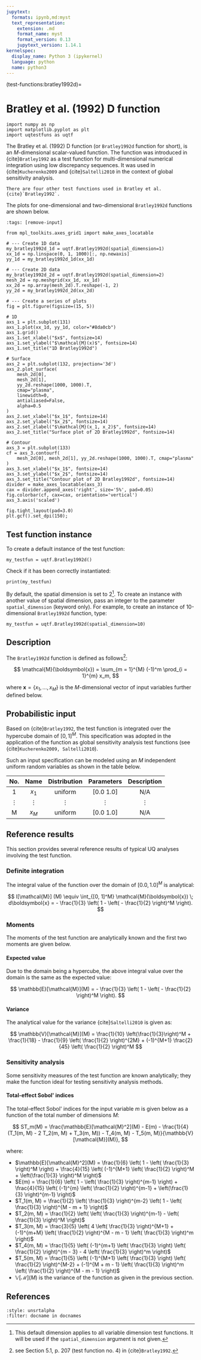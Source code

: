 ```yaml
---
jupytext:
  formats: ipynb,md:myst
  text_representation:
    extension: .md
    format_name: myst
    format_version: 0.13
    jupytext_version: 1.14.1
kernelspec:
  display_name: Python 3 (ipykernel)
  language: python
  name: python3
---
```


(test-functions:bratley1992d)=
# Bratley et al. (1992) D function

```{code-cell} ipython3
import numpy as np
import matplotlib.pyplot as plt
import uqtestfuns as uqtf
```

The Bratley et al. (1992) D function (or `Bratley1992d` function for short),
is an $M$-dimensional scalar-valued function.
The function was introduced in {cite}`Bratley1992` as a test function
for multi-dimensional numerical integration using low discrepancy sequences.
It was used in {cite}`Kucherenko2009` and {cite}`Saltelli2010` in the context
of global sensitivity analysis.

```{note}
There are four other test functions used in Bratley et al. {cite}`Bratley1992`.
```

The plots for one-dimensional and two-dimensional `Bratley1992d` functions
are shown below.

```{code-cell} ipython3
:tags: [remove-input]

from mpl_toolkits.axes_grid1 import make_axes_locatable

# --- Create 1D data
my_bratley1992d_1d = uqtf.Bratley1992d(spatial_dimension=1)
xx_1d = np.linspace(0, 1, 1000)[:, np.newaxis]
yy_1d = my_bratley1992d_1d(xx_1d)

# --- Create 2D data
my_bratley1992d_2d = uqtf.Bratley1992d(spatial_dimension=2)
mesh_2d = np.meshgrid(xx_1d, xx_1d)
xx_2d = np.array(mesh_2d).T.reshape(-1, 2)
yy_2d = my_bratley1992d_2d(xx_2d)

# --- Create a series of plots
fig = plt.figure(figsize=(15, 5))

# 1D
axs_1 = plt.subplot(131)
axs_1.plot(xx_1d, yy_1d, color="#8da0cb")
axs_1.grid()
axs_1.set_xlabel("$x$", fontsize=14)
axs_1.set_ylabel("$\mathcal{M}(x)$", fontsize=14)
axs_1.set_title("1D Bratley1992d")

# Surface
axs_2 = plt.subplot(132, projection='3d')
axs_2.plot_surface(
    mesh_2d[0],
    mesh_2d[1],
    yy_2d.reshape(1000, 1000).T,
    cmap="plasma",
    linewidth=0,
    antialiased=False,
    alpha=0.5
)
axs_2.set_xlabel("$x_1$", fontsize=14)
axs_2.set_ylabel("$x_2$", fontsize=14)
axs_2.set_zlabel("$\mathcal{M}(x_1, x_2)$", fontsize=14)
axs_2.set_title("Surface plot of 2D Bratley1992d", fontsize=14)

# Contour
axs_3 = plt.subplot(133)
cf = axs_3.contourf(
    mesh_2d[0], mesh_2d[1], yy_2d.reshape(1000, 1000).T, cmap="plasma"
)
axs_3.set_xlabel("$x_1$", fontsize=14)
axs_3.set_ylabel("$x_2$", fontsize=14)
axs_3.set_title("Contour plot of 2D Bratley1992d", fontsize=14)
divider = make_axes_locatable(axs_3)
cax = divider.append_axes('right', size='5%', pad=0.05)
fig.colorbar(cf, cax=cax, orientation='vertical')
axs_3.axis('scaled')

fig.tight_layout(pad=3.0)
plt.gcf().set_dpi(150);
```

## Test function instance

To create a default instance of the test function:

```{code-cell} ipython3
my_testfun = uqtf.Bratley1992d()
```

Check if it has been correctly instantiated:

```{code-cell} ipython3
print(my_testfun)
```

By default, the spatial dimension is set to $2$[^default_dimension].
To create an instance with another value of spatial dimension,
pass an integer to the parameter `spatial_dimension` (keyword only).
For example, to create an instance of 10-dimensional `Bratley1992d` function,
type:

```{code-cell} ipython3
my_testfun = uqtf.Bratley1992d(spatial_dimension=10)
```

## Description

The `Bratley1992d` function is defined as follows[^location]:

$$
\mathcal{M}(\boldsymbol{x}) = \sum_{m = 1}^{M} (-1)^m \prod_{i = 1}^{m} x_m,
$$

where $\boldsymbol{x} = \{ x_1, \ldots, x_M \}$
is the $M$-dimensional vector of input variables further defined below.

## Probabilistic input

Based on {cite}`Bratley1992`, the test function is integrated over the 
hypercube domain of $[0, 1]^M$. This specification was adopted in
the application of the function as global sensitivity analysis test functions
(see {cite}`Kucherenko2009, Saltelli2010`).

Such an input specification can be modeled using an $M$ independent uniform
random variables as shown in the table below.

| No.       |  Name    |  Distribution | Parameters | Description |
|:---------:|:--------:|:-------------:|:----------:|:-----------:|
|  1        | $x_1$    | uniform       | [0.0 1.0]  |     N/A     |
|  $\vdots$ | $\vdots$ | $\vdots$      | $\vdots$   |  $\vdots$   |
|  M        | $x_M$    | uniform       | [0.0 1.0]  |     N/A     |


## Reference results

This section provides several reference results of typical UQ analyses involving
the test function.

### Definite integration

The integral value of the function over the domain of $[0.0, 1.0]^M$
is analytical:

$$
I[\mathcal{M}] (M) \equiv \int_{[0, 1]^M} \mathcal{M}(\boldsymbol{x}) \; d\boldsymbol{x} = - \frac{1}{3} \left( 1 - \left( - \frac{1}{2} \right)^M \right).
$$

### Moments

The moments of the test function are analytically known
and the first two moments are given below.

#### Expected value

Due to the domain being a hypercube,
the above integral value over the domain is the same as the expected value:

$$
\mathbb{E}[\mathcal{M}](M) = - \frac{1}{3} \left( 1 - \left( - \frac{1}{2} \right)^M \right).
$$

#### Variance

The analytical value for the variance {cite}`Saltelli2010` is given as:

$$
\mathbb{V}[\mathcal{M}](M) = \frac{1}{10} \left(\frac{1}{3}\right)^M + \frac{1}{18} - \frac{1}{9} \left( \frac{1}{2} \right)^{2M} + (-1)^{M+1} \frac{2}{45} \left( \frac{1}{2} \right)^M
$$

### Sensitivity analysis

Some sensitivity measures of the test function are known analytically;
they make the function ideal for testing sensitivity analysis methods.

#### Total-effect Sobol' indices

The total-effect Sobol' indices for the input variable $m$
is given below as a function of the total number of dimensions $M$:

$$
ST_m(M) = \frac{\mathbb{E}[\mathcal{M}^2](M) - E(m) - \frac{1}{4} (T_1(m, M) - 2 T_2(m, M) + T_3(m, M)) - T_4(m, M) - T_5(m, M)}{\mathbb{V}[\mathcal{M}](M)},
$$

where:

- $\mathbb{E}[\mathcal{M}^2](M) = \frac{1}{6} \left( 1 - \left( \frac{1}{3} \right)^M \right) + \frac{4}{15} \left( (-1)^{M+1} \left( \frac{1}{2} \right)^M + \left(\frac{1}{3} \right)^M \right)$
- $E(m) = \frac{1}{6} \left( 1 - \left( \frac{1}{3} \right)^{m-1} \right) + \frac{4}{15} \left( (-1)^{m} \left( \frac{1}{2} \right)^{m-1} + \left(\frac{1}{3} \right)^{m-1} \right)$
- $T_1(m, M) = \frac{1}{2} \left( \frac{1}{3} \right)^{m-2} \left( 1 - \left( \frac{1}{3} \right)^{M - m + 1} \right)$
- $T_2(m, M) = \frac{1}{2} \left( \left( \frac{1}{3} \right)^{m-1} - \left( \frac{1}{3} \right)^M \right)$
- $T_3(m, M) = \frac{3}{5} \left( 4 \left( \frac{1}{3} \right)^{M+1} + (-1)^{m+M} \left( \frac{1}{2} \right)^{M - m - 1} \left( \frac{1}{3} \right)^m \right)$
- $T_4(m, M) = \frac{1}{5} \left( (-1)^{m+1} \left( \frac{1}{3} \right) \left( \frac{1}{2} \right)^{m - 3} - 4 \left( \frac{1}{3} \right)^m \right)$
- $T_5(m, M) = \frac{1}{5} \left( (-1)^{M+1} \left( \frac{1}{3} \right) \left( \frac{1}{2} \right)^{M-2} + (-1)^{M + m - 1} \left( \frac{1}{3} \right)^m \left( \frac{1}{2} \right)^{M - m - 1} \right)$
- $\mathbb{V}[\mathcal{M}](M)$ is the variance of the function as given in the previous section.

## References

```{bibliography}
:style: unsrtalpha
:filter: docname in docnames
```

[^location]: see Section 5.1, p. 207 (test function no. 4)
in {cite}`Bratley1992`.

[^default_dimension]: This default dimension applies to all variable dimension
test functions. It will be used if the `spatial_dimension` argument is not given.
